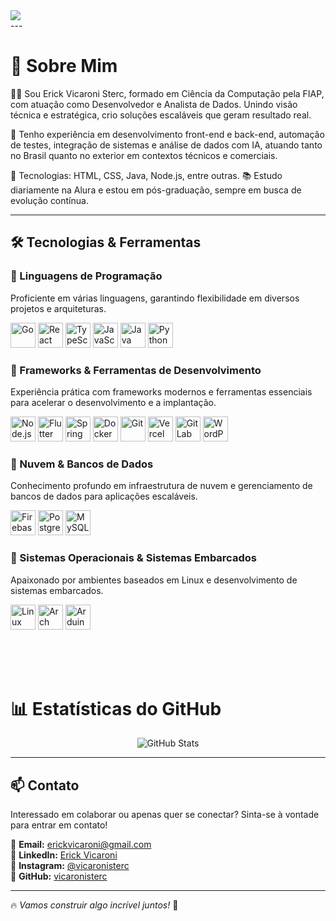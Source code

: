 <img src="https://user-images.githubusercontent.com/52347812/137624699-ce6bb7ee-eb84-46f1-ac69-c4b78b22db90.png" style="display: block; margin: 0 auto;">
--- 
  
# 🚀 Sobre Mim  
👋🏻 Sou Erick Vicaroni Sterc, formado em Ciência da Computação pela FIAP, com atuação como Desenvolvedor e Analista de Dados. Unindo visão técnica e estratégica, crio soluções escaláveis que geram resultado real.

💼 Tenho experiência em desenvolvimento front-end e back-end, automação de testes, integração de sistemas e análise de dados com IA, atuando tanto no Brasil quanto no exterior em contextos técnicos e comerciais.

🚀 Tecnologias: HTML, CSS, Java, Node.js, entre outras.
📚 Estudo diariamente na Alura e estou em pós-graduação, sempre em busca de evolução contínua.


---

## 🛠️ Tecnologias & Ferramentas  

### 🚀 Linguagens de Programação  
Proficiente em várias linguagens, garantindo flexibilidade em diversos projetos e arquiteturas.  
<p>
    <img src="https://cdn.jsdelivr.net/gh/devicons/devicon@latest/icons/go/go-original-wordmark.svg" height="40" alt="Go" />
    <img src="https://cdn.jsdelivr.net/gh/devicons/devicon@latest/icons/react/react-original.svg" height="40" alt="React" />
    <img src="https://cdn.jsdelivr.net/gh/devicons/devicon@latest/icons/typescript/typescript-original.svg" height="40" alt="TypeScript" />
    <img src="https://cdn.jsdelivr.net/gh/devicons/devicon@latest/icons/javascript/javascript-original.svg" height="40" alt="JavaScript" />
    <img src="https://cdn.jsdelivr.net/gh/devicons/devicon@latest/icons/java/java-original.svg" height="40" alt="Java" />
    <img src="https://cdn.jsdelivr.net/gh/devicons/devicon@latest/icons/python/python-original.svg" height="40" alt="Python" />
</p>

### 🚀 Frameworks & Ferramentas de Desenvolvimento  
Experiência prática com frameworks modernos e ferramentas essenciais para acelerar o desenvolvimento e a implantação.  
<p>
    <img src="https://cdn.jsdelivr.net/gh/devicons/devicon@latest/icons/nodejs/nodejs-original.svg" height="40" alt="Node.js" />
    <img src="https://cdn.jsdelivr.net/gh/devicons/devicon@latest/icons/flutter/flutter-original.svg" height="40" alt="Flutter" />
    <img src="https://cdn.jsdelivr.net/gh/devicons/devicon@latest/icons/spring/spring-original.svg" height="40" alt="Spring" />
    <img src="https://cdn.jsdelivr.net/gh/devicons/devicon@latest/icons/docker/docker-original.svg" height="40" alt="Docker" />
    <img src="https://cdn.jsdelivr.net/gh/devicons/devicon@latest/icons/git/git-original.svg" height="40" alt="Git" />
    <img src="https://cdn.jsdelivr.net/gh/devicons/devicon@latest/icons/vercel/vercel-original.svg" height="40" alt="Vercel" />
    <img src="https://cdn.jsdelivr.net/gh/devicons/devicon@latest/icons/gitlab/gitlab-original.svg" height="40" alt="GitLab" />
    <img src="https://cdn.jsdelivr.net/gh/devicons/devicon@latest/icons/wordpress/wordpress-plain.svg" height="40" alt="WordPress" />
</p>

### 🚀 Nuvem & Bancos de Dados  
Conhecimento profundo em infraestrutura de nuvem e gerenciamento de bancos de dados para aplicações escaláveis.  
<p>
    <img src="https://cdn.jsdelivr.net/gh/devicons/devicon@latest/icons/firebase/firebase-original.svg" height="40" alt="Firebase" />
    <img src="https://cdn.jsdelivr.net/gh/devicons/devicon@latest/icons/postgresql/postgresql-original.svg" height="40" alt="PostgreSQL" />
    <img src="https://cdn.jsdelivr.net/gh/devicons/devicon@latest/icons/mysql/mysql-original.svg" height="40" alt="MySQL" />
</p>

### 🚀 Sistemas Operacionais & Sistemas Embarcados  
Apaixonado por ambientes baseados em Linux e desenvolvimento de sistemas embarcados.  
<p>
    <img src="https://cdn.jsdelivr.net/gh/devicons/devicon@latest/icons/linux/linux-original.svg" height="40" alt="Linux" />
    <img src="https://cdn.jsdelivr.net/gh/devicons/devicon@latest/icons/archlinux/archlinux-original.svg" height="40" alt="Arch Linux" />
    <img src="https://cdn.jsdelivr.net/gh/devicons/devicon@latest/icons/arduino/arduino-original.svg" height="40" alt="Arduino" />
</p>

</br>
</br>
</br>

# 📊 Estatísticas do GitHub  
<p align="center">
  <img src="https://github-readme-stats.vercel.app/api?username=vicaronisterc&show_icons=true&theme=radical" alt="GitHub Stats" />
</p>

---

## 📫 Contato  
Interessado em colaborar ou apenas quer se conectar? Sinta-se à vontade para entrar em contato!  

📩 **Email:** [erickvicaroni@gmail.com](mailto:erickvicaroni@gmail.com)  
💼 **LinkedIn:** [Erick Vicaroni](https://www.linkedin.com/in/erick-vicaroni-sterc-7630a51a1/)  
📌 **Instagram:** [@vicaronisterc](https://www.instagram.com/vicaronisterc/)  
🐙 **GitHub:** [vicaronisterc](https://github.com/vicaronisterc)

---

🔥 *Vamos construir algo incrível juntos!* 🚀  
